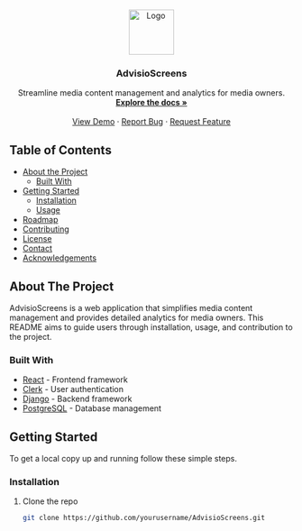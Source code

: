 <!-- PROJECT LOGO -->
<br />
<p align="center">
  <a href="https://github.com/okusjid/AdvisioScreens">
    <img src="https://img.clerk.com/eyJ0eXBlIjoicHJveHkiLCJzcmMiOiJodHRwczovL2ltYWdlcy5jbGVyay5kZXYvdXBsb2FkZWQvaW1nXzJiU1dJU2F2Mk12enY4Y1dGUEI5QXJ6UG10YyJ9?width=200" alt="Logo" width="80" height="80">
  </a>

  <h3 align="center">AdvisioScreens</h3>

  <p align="center">
    Streamline media content management and analytics for media owners.
    <br />
    <a href="https://github.com/okusjid/AdvisioScreens"><strong>Explore the docs »</strong></a>
    <br />
    <br />
    <a href="https://github.com/okusjid/AdvisioScreens">View Demo</a>
    ·
    <a href="https://github.com/okusjid/AdvisioScreens/issues">Report Bug</a>
    ·
    <a href="https://github.com/okusjid/AdvisioScreens/issues">Request Feature</a>
  </p>
</p>

<!-- TABLE OF CONTENTS -->
## Table of Contents

- [About the Project](#about-the-project)
  - [Built With](#built-with)
- [Getting Started](#getting-started)
  - [Installation](#installation)
  - [Usage](#usage)
- [Roadmap](#roadmap)
- [Contributing](#contributing)
- [License](#license)
- [Contact](#contact)
- [Acknowledgements](#acknowledgements)

<!-- ABOUT THE PROJECT -->
## About The Project

AdvisioScreens is a web application that simplifies media content management and provides detailed analytics for media owners. This README aims to guide users through installation, usage, and contribution to the project.

### Built With

- [React](https://reactjs.org/) - Frontend framework
- [Clerk](https://docs.clerk.dev/) - User authentication
- [Django](https://www.djangoproject.com/) - Backend framework
- [PostgreSQL](https://www.postgresql.org/) - Database management

<!-- GETTING STARTED -->
## Getting Started

To get a local copy up and running follow these simple steps.

### Installation

1. Clone the repo
   ```sh
   git clone https://github.com/yourusername/AdvisioScreens.git
